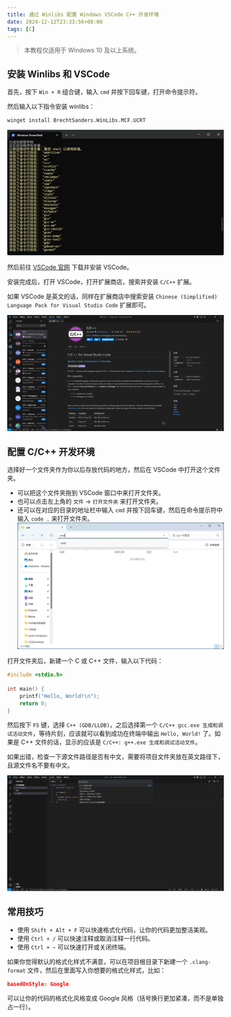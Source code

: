 ```yaml
---
title: 通过 Winlibs 配置 Windows VSCode C++ 开发环境
date: 2024-12-12T23:33:56+08:00
tags: [C]
---
```


> 本教程仅适用于 Windows 10 及以上系统。

## 安装 Winlibs 和 VSCode

首先，按下 `Win + R` 组合键，输入 `cmd` 并按下回车键，打开命令提示符。

然后输入以下指令安装 winlibs：

```bash
winget install BrechtSanders.WinLibs.MCF.UCRT
```

![](../../assets/images/image-20.jpg)

然后前往 [VSCode 官网](https://code.visualstudio.com/) 下载并安装 VSCode。

安装完成后，打开 VSCode，打开扩展商店，搜索并安装 `C/C++` 扩展。

如果 VSCode 是英文的话，同样在扩展商店中搜索安装 `Chinese (Simplified) Language Pack for Visual Studio Code` 扩展即可。

![](../../assets/images/image-21.jpg)

## 配置 C/C++ 开发环境

选择好一个文件夹作为你以后存放代码的地方，然后在 VSCode 中打开这个文件夹。

- 可以把这个文件夹拖到 VSCode 窗口中来打开文件夹。
- 也可以点击左上角的 `文件` -> `打开文件夹` 来打开文件夹。
- 还可以在对应的目录的地址栏中输入 `cmd` 并按下回车键，然后在命令提示符中输入 `code .` 来打开文件夹。
  ![](../../assets/images/image-22.jpg)

打开文件夹后，新建一个 C 或 C++ 文件，输入以下代码：

```c
#include <stdio.h>

int main() {
    printf("Hello, World!\n");
    return 0;
}
```

然后按下 `F5` 键，选择 `C++ (GDB/LLDB)`，之后选择第一个 `C/C++ gcc.exe 生成和调试活动文件`，等待片刻，应该就可以看到成功在终端中输出 `Hello, World!` 了。如果是 C++ 文件的话，显示的应该是 `C/C++: g++.exe 生成和调试活动文件`。

如果出错，检查一下源文件路径是否有中文，需要将项目文件夹放在英文路径下，且源文件名不要有中文。

![](../../assets/images/image-23.jpg)

## 常用技巧

- 使用 `Shift + Alt + F` 可以快速格式化代码，让你的代码更加整洁美观。
- 使用 `Ctrl + /` 可以快速注释或取消注释一行代码。
- 使用 `Ctrl + ~` 可以快速打开或关闭终端。

如果你觉得默认的格式化样式不满意，可以在项目根目录下新建一个 `.clang-format` 文件，然后在里面写入你想要的格式化样式，比如：

```json
basedOnStyle: Google
```

可以让你的代码的格式化风格变成 Google 风格（括号换行更加紧凑，而不是单独占一行）。
